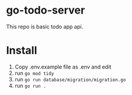 # go-todo-server
This repo is basic todo app api.

# Install

1. Copy .env.example file as .env and edit
2. run `go mod tidy`
4. run `go run database/migration/migration.go`
3. run `go run .` 
